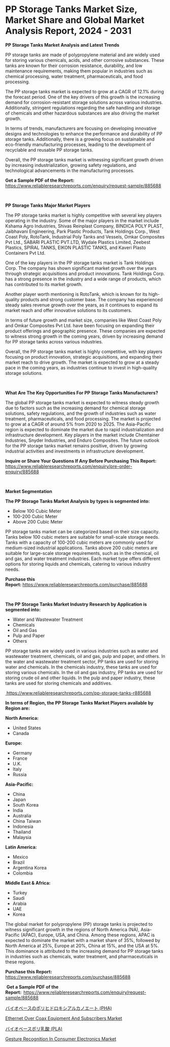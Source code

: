<p><h1>PP Storage Tanks Market Size, Market Share and Global Market Analysis Report, 2024 - 2031</h1></p><p><strong>PP Storage Tanks Market Analysis and Latest Trends</strong></p>
<p><p>PP storage tanks are made of polypropylene material and are widely used for storing various chemicals, acids, and other corrosive substances. These tanks are known for their corrosion resistance, durability, and low maintenance requirements, making them popular in industries such as chemical processing, water treatment, pharmaceuticals, and food processing.</p><p>The PP storage tanks market is expected to grow at a CAGR of 12.1% during the forecast period. One of the key drivers of this growth is the increasing demand for corrosion-resistant storage solutions across various industries. Additionally, stringent regulations regarding the safe handling and storage of chemicals and other hazardous substances are also driving the market growth.</p><p>In terms of trends, manufacturers are focusing on developing innovative designs and technologies to enhance the performance and durability of PP storage tanks. Additionally, there is a growing focus on sustainable and eco-friendly manufacturing processes, leading to the development of recyclable and reusable PP storage tanks.</p><p>Overall, the PP storage tanks market is witnessing significant growth driven by increasing industrialization, growing safety regulations, and technological advancements in the manufacturing processes.</p></p>
<p><strong>Get a Sample PDF of the Report:&nbsp;</strong> <a href="https://www.reliableresearchreports.com/enquiry/request-sample/885688">https://www.reliableresearchreports.com/enquiry/request-sample/885688</a></p>
<p>&nbsp;</p>
<p><strong>PP Storage Tanks Major Market Players</strong></p>
<p><p>The PP storage tanks market is highly competitive with several key players operating in the industry. Some of the major players in the market include Kshama Agro Industries, Shivas Reinplast Company, BINDICA POLY PLAST, Jaibhavani Engineering, Park Plastic Products, Tank Holdings Corp., West Coast Poly, RotoTank, Industrial Poly Tanks and Vessels, Omkar Composites Pvt Ltd., SABARI PLASTIC PVT.LTD, Wydale Plastics Limited, Zeebest Plastics, SPIRAL TANKS, EIKON PLASTIC TANKS, and Kaveri Plasto Containers Pvt Ltd.</p><p>One of the key players in the PP storage tanks market is Tank Holdings Corp. The company has shown significant market growth over the years through strategic acquisitions and product innovations. Tank Holdings Corp. has a strong presence in the industry and a wide range of products, which has contributed to its market growth.</p><p>Another player worth mentioning is RotoTank, which is known for its high-quality products and strong customer base. The company has experienced steady sales revenue growth over the years, as it continues to expand its market reach and offer innovative solutions to its customers.</p><p>In terms of future growth and market size, companies like West Coast Poly and Omkar Composites Pvt Ltd. have been focusing on expanding their product offerings and geographic presence. These companies are expected to witness strong growth in the coming years, driven by increasing demand for PP storage tanks across various industries.</p><p>Overall, the PP storage tanks market is highly competitive, with key players focusing on product innovation, strategic acquisitions, and expanding their market reach to drive growth. The market is expected to grow at a steady pace in the coming years, as industries continue to invest in high-quality storage solutions.</p></p>
<p>&nbsp;</p>
<p><strong>What Are The Key Opportunities For PP Storage Tanks Manufacturers?</strong></p>
<p><p>The global PP storage tanks market is expected to witness steady growth due to factors such as the increasing demand for chemical storage solutions, safety regulations, and the growth of industries such as water treatment, pharmaceuticals, and food processing. The market is projected to grow at a CAGR of around 5% from 2020 to 2025. The Asia-Pacific region is expected to dominate the market due to rapid industrialization and infrastructure development. Key players in the market include Chemtainer Industries, Snyder Industries, and Enduro Composites. The future outlook for the PP storage tanks market remains positive, driven by growing industrial activities and investments in infrastructure development.</p></p>
<p><strong>Inquire or Share Your Questions If Any Before Purchasing This Report:</strong> <a href="https://www.reliableresearchreports.com/enquiry/pre-order-enquiry/885688">https://www.reliableresearchreports.com/enquiry/pre-order-enquiry/885688</a></p>
<p>&nbsp;</p>
<p><strong>Market Segmentation</strong></p>
<p><strong>The PP Storage Tanks Market Analysis by types is segmented into:</strong></p>
<p><ul><li>Below 100 Cubic Meter</li><li>100-200 Cubic Meter</li><li>Above 200 Cubic Meter</li></ul></p>
<p><p>PP storage tanks market can be categorized based on their size capacity. Tanks below 100 cubic meters are suitable for small-scale storage needs. Tanks with a capacity of 100-200 cubic meters are commonly used for medium-sized industrial applications. Tanks above 200 cubic meters are suitable for large-scale storage requirements, such as in the chemical, oil and gas, and water treatment industries. Each market type offers different options for storing liquids and chemicals, catering to various industry needs.</p></p>
<p><strong>Purchase this Report:&nbsp;</strong><a href="https://www.reliableresearchreports.com/purchase/885688">https://www.reliableresearchreports.com/purchase/885688</a></p>
<p>&nbsp;</p>
<p><strong>The PP Storage Tanks Market Industry Research by Application is segmented into:</strong></p>
<p><ul><li>Water and Wastewater Treatment</li><li>Chemicals</li><li>Oil and Gas</li><li>Pulp and Paper</li><li>Others</li></ul></p>
<p><p>PP storage tanks are widely used in various industries such as water and wastewater treatment, chemicals, oil and gas, pulp and paper, and others. In the water and wastewater treatment sector, PP tanks are used for storing water and chemicals. In the chemicals industry, these tanks are used for storing various chemicals. In the oil and gas industry, PP tanks are used for storing crude oil and other liquids. In the pulp and paper industry, these tanks are used for storing chemicals and additives.</p></p>
<p><a href="https://www.reliableresearchreports.com/pp-storage-tanks-r885688">&nbsp;https://www.reliableresearchreports.com/pp-storage-tanks-r885688</a></p>
<p><strong>In terms of Region, the PP Storage Tanks Market Players available by Region are:</strong></p>
<p>
    <p> <strong> North America: </strong>
        <ul>
            <li>United States</li>
            <li>Canada</li>
        </ul>
        </p> 
    <p> <strong> Europe: </strong>
        <ul>
            <li>Germany</li>
            <li>France</li>
            <li>U.K.</li>
            <li>Italy</li>
            <li>Russia</li>
        </ul>
        </p> 
    <p> <strong> Asia-Pacific: </strong>
        <ul>
            <li>China</li>
            <li>Japan</li>
            <li>South Korea</li>
            <li>India</li>
            <li>Australia</li>
            <li>China Taiwan</li>
            <li>Indonesia</li>
            <li>Thailand</li>
            <li>Malaysia</li>
        </ul>
        </p> 
    <p> <strong> Latin America: </strong>
        <ul>
            <li>Mexico</li>
            <li>Brazil</li>
            <li>Argentina Korea</li>
            <li>Colombia</li>
        </ul>
        </p> 
    <p> <strong> Middle East & Africa: </strong>
        <ul>
            <li>Turkey</li>
            <li>Saudi</li>
            <li>Arabia</li>
            <li>UAE</li>
            <li>Korea</li>
        </ul>
    </p>
    </p>
<p><p>The global market for polypropylene (PP) storage tanks is projected to witness significant growth in the regions of North America (NA), Asia-Pacific (APAC), Europe, USA, and China. Among these regions, APAC is expected to dominate the market with a market share of 35%, followed by North America at 25%, Europe at 20%, China at 15%, and the USA at 5%. This dominance is attributed to the increasing demand for PP storage tanks in industries such as chemicals, water treatment, and pharmaceuticals in these regions.</p></p>
<p><strong>Purchase this Report: </strong><a href="https://www.reliableresearchreports.com/purchase/885688">https://www.reliableresearchreports.com/purchase/885688</a></p>
<p>&nbsp;<strong>Get a Sample PDF of the Report:&nbsp;&nbsp;</strong><a href="https://www.reliableresearchreports.com/enquiry/request-sample/885688">https://www.reliableresearchreports.com/enquiry/request-sample/885688</a></p>
<p><strong></strong></p>
<p><p><a href="https://github.com/AbigaleHuel/Market-Research-Report-List-1/blob/main/6450637176946.md">バイオベースのポリヒドロキシアルカノエート (PHA)</a></p><p><a href="https://github.com/biheemgalvinlouises6hokrh3h/Market-Research-Report-List-3/blob/main/ethernet-over-coax-equipment-and-subscribers-market.md">Ethernet Over Coax Equipment And Subscribers Market</a></p><p><a href="https://github.com/AdellaPrice2023/Market-Research-Report-List-2/blob/main/3072796176945.md">バイオベースポリ乳酸 (PLA)</a></p><p><a href="https://github.com/IzaiahBartell/Market-Research-Report-List-1/blob/main/gesture-recognition-in-consumer-electronics-market.md">Gesture Recognition In Consumer Electronics Market</a></p></p>